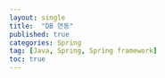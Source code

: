 ```yaml
---
layout: single
title:  "DB 연동"
published: true
categories: Spring
tag: [Java, Spring, Spring framework]
toc: true
---
```


